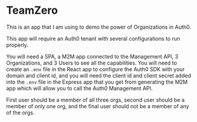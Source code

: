 # TeamZero
This is an app that I am using to demo the power of Organizations in Auth0.

This app will require an Auth0 tenant with several configurations to run properly.

You will need a SPA, a M2M app connected to the Management API, 3 Organizations, and 3 Users to see all the capabilities.  You will need to create an `.env` file in the React app to configure the Auth0 SDK with your domain and client id, and you will need the client id and client secret added into the `.env` file in the Express app that you get from generating the M2M app which will allow you to call the Auth0 Management API.

First user should be a member of all three orgs, second user should be a member of only one org, and the final user should not be a member of any of the orgs.
